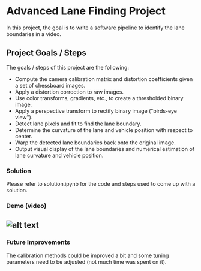 # Advanced Lane Finding Project

In this project, the goal is to write a software pipeline to identify the lane boundaries in a video.

## Project Goals / Steps

The goals / steps of this project are the following:

* Compute the camera calibration matrix and distortion coefficients given a set of chessboard images.
* Apply a distortion correction to raw images.
* Use color transforms, gradients, etc., to create a thresholded binary image.
* Apply a perspective transform to rectify binary image ("birds-eye view").
* Detect lane pixels and fit to find the lane boundary.
* Determine the curvature of the lane and vehicle position with respect to center.
* Warp the detected lane boundaries back onto the original image.
* Output visual display of the lane boundaries and numerical estimation of lane curvature and vehicle position.

[//]: # (Image References)

[image1]: ./undistort_output.png "Undistorted"
[image2]: ./test_images/test1.jpg "Road Transformed"
[image3]: ./binary_combo_example.jpg "Binary Example"
[image4]: ./warped_straight_lines.jpg "Warp Example"
[image5]: ./color_fit_lines.jpg "Fit Visual"
[image6]: ./example_output.jpg "Output"
[video1]: ./demo.gif "Video"

### Solution

Please refer to solution.ipynb for the code and steps used to come up with a solution.  

### Demo (video)

![alt text][video1]
---

### Future Improvements

The calibration methods could be improved a bit and some tuning parameters need to be adjusted (not much time was spent on it).

